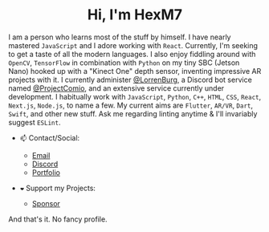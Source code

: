 <h1 align="center">Hi, I'm HexM7</h1>

I am a person who learns most of the stuff by himself. I have nearly mastered `JavaScript` and I adore working with `React`. Currently, I'm seeking to get a taste of all the modern languages. I also enjoy fiddling around with `OpenCV`, `TensorFlow` in combination with `Python` on my tiny SBC (Jetson Nano) hooked up with a "Kinect One" depth sensor, inventing impressive AR projects with it. I currently administer [@LorrenBurg](https://github.com/LorrenBurg), a Discord bot service named [@ProjectComio](https://github.com/ProjectComio), and an extensive service currently under development. I habitually work with `JavaScript`, `Python`, `C++`, `HTML`, `CSS`, `React`, `Next.js`, `Node.js`, to name a few. My current aims are `Flutter`, `AR/VR`, `Dart`, `Swift`, and other new stuff. Ask me regarding linting anytime & I'll invariably suggest `ESLint`.

- `📫` Contact/Social:
  - [Email](mailto:velociraptorm77@gmail.com)
  - [Discord](https://discord.com/users/736304634603503626/)
  - [Portfolio](https://hexm7.pages.dev)

- `❤️` Support my Projects:
  - [Sponsor](https://lorrenburg.xyz/donate)

And that's it. No fancy profile.
